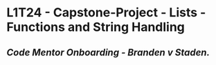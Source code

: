 # L1T24 - Capstone-Project - Lists - Functions and String Handling
## *Code Mentor Onboarding - Branden v Staden.*
